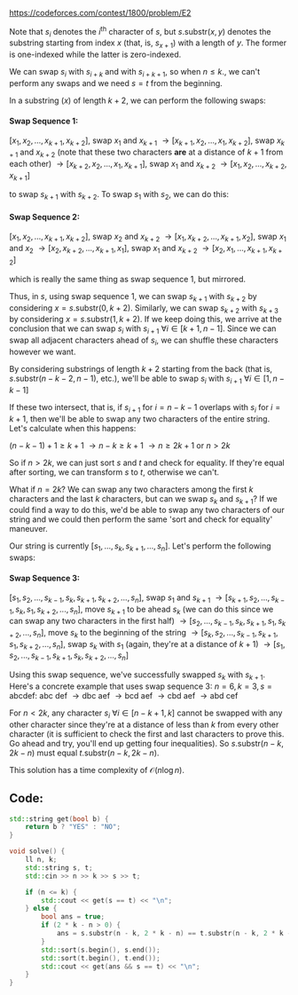 https://codeforces.com/contest/1800/problem/E2

Note that $s_i$ denotes the $i^{\text{th}}$ character of $s$, but $s.\text{substr}(x,y)$ denotes the substring starting from index $x$ (that, is, $s_{x+1}$) with a length of $y$. The former is one-indexed while the latter is zero-indexed.

We can swap $s_i$ with $s_{i+k}$ and with $s_{i+k+1}$, so when $n \le k$., we can't perform any swaps and we need $s=t$ from the beginning.

In a substring ($x$) of length $k+2$, we can perform the following swaps:
#### Swap Sequence $1$:
$[x_1, x_2, ..., x_{k+1}, x_{k+2}]$, swap $x_1$ and $x_{k+1}$
$\rightarrow [x_{k+1}, x_2, ..., x_1, x_{k+2}]$, swap $x_{k+1}$ and $x_{k+2}$ (note that these two characters **are** at a distance of $k+1$ from each other)
$\rightarrow [x_{k+2}, x_2, ..., x_1, x_{k+1}]$, swap $x_1$ and $x_{k+2}$
$\rightarrow [x_1, x_2, ..., x_{k+2}, x_{k+1}]$

to swap $s_{k+1}$ with $s_{k+2}$. To swap $s_1$ with $s_2$, we can do this:
#### Swap Sequence $2$:
$[x_1, x_2, ..., x_{k+1}, x_{k+2}]$, swap $x_2$ and $x_{k+2}$
$\rightarrow [x_1, x_{k+2}, ..., x_{k+1}, x_2]$, swap $x_1$ and $x_2$
$\rightarrow [x_2, x_{k+2}, ..., x_{k+1}, x_1]$, swap $x_1$ and $x_{k+2}$
$\rightarrow [x_2, x_1, ..., x_{k+1}, x_{k+2}]$

which is really the same thing as swap sequence 1, but mirrored.

Thus, in $s$, using swap sequence $1$, we can swap $s_{k+1}$ with $s_{k+2}$ by considering $x=s.\text{substr}(0, k + 2)$. Similarly, we can swap $s_{k+2}$ with $s_{k+3}$ by considering $x=s.\text{substr}(1, k + 2)$. If we keep doing this, we arrive at the conclusion that we can swap $s_i$ with $s_{i+1}$ $\forall i \in [k+1, n-1]$. Since we can swap all adjacent characters ahead of $s_i$, we can shuffle these characters however we want.

By considering substrings of length $k+2$ starting from the back (that is, $s.\text{substr}(n-k-2, n-1)$, etc.), we'll be able to swap $s_i$ with $s_{i+1}$ $\forall i \in [1, n-k-1]$

If these two intersect, that is, if $s_{i+1}$ for $i=n-k-1$ overlaps with $s_i$ for $i = k+1$, then we'll be able to swap any two characters of the entire string. Let's calculate when this happens:

$(n-k-1)+1\ge k+1$
$\rightarrow n-k\ge k+1$
$\rightarrow n\ge 2k+1$ or $n > 2k$

So if $n>2k$, we can just sort $s$ and $t$ and check for equality. If they're equal after sorting, we can transform $s$ to $t$, otherwise we can't.

What if $n=2k$? We can swap any two characters among the first $k$ characters and the last $k$ characters, but can we swap $s_k$ and $s_{k+1}$? If we could find a way to do this, we'd be able to swap any two characters of our string and we could then perform the same 'sort and check for equality' maneuver.

Our string is currently $[s_1, ..., s_k, s_{k+1}, ..., s_n]$. Let's perform the following swaps:
#### Swap Sequence $3$:
$[s_1, s_2, ..., s_{k-1}, s_k, s_{k+1}, s_{k+2}, ..., s_n]$, swap $s_1$ and $s_{k+1}$
$\rightarrow [s_{k+1}, s_2, ..., s_{k-1}, s_k, s_1, s_{k+2}, ..., s_n]$, move $s_{k+1}$ to be ahead $s_k$ (we can do this since we can swap any two characters in the first half)
$\rightarrow [s_2, ..., s_{k-1}, s_k, s_{k+1},s_1, s_{k+2}, ..., s_n]$, move $s_k$ to the beginning of the string
$\rightarrow [s_k, s_2, ..., s_{k-1}, s_{k+1},s_1, s_{k+2}, ..., s_n]$, swap $s_k$ with $s_1$ (again, they're at a distance of $k+1$)
$\rightarrow [s_1, s_2, ..., s_{k-1}, s_{k+1},s_k, s_{k+2}, ..., s_n]$

Using this swap sequence, we've successfully swapped $s_k$ with $s_{k+1}$. Here's a concrete example that uses swap sequence $3$: $n=6, k=3, s=\text{abcdef}$:
$\text{abc def}$
$\rightarrow\text{dbc aef}$
$\rightarrow\text{bcd aef}$
$\rightarrow\text{cbd aef}$
$\rightarrow\text{abd cef}$


For $n<2k$, any character $s_i$ $\forall i \in [n-k+1, k]$ cannot be swapped with any other character since they're at a distance of less than $k$ from every other character (it is sufficient to check the first and last characters to prove this. Go ahead and try, you'll end up getting four inequalities). So $s.\text{substr}(n - k, 2k - n)$ must equal $t.\text{substr}(n - k, 2k - n)$.

This solution has a time complexity of $\mathcal{O}(n \log n)$.
## Code:
```cpp
std::string get(bool b) {
    return b ? "YES" : "NO";
}

void solve() {
    ll n, k;
    std::string s, t;
    std::cin >> n >> k >> s >> t;

    if (n <= k) {
        std::cout << get(s == t) << "\n";
    } else {
        bool ans = true;
        if (2 * k - n > 0) {
            ans = s.substr(n - k, 2 * k - n) == t.substr(n - k, 2 * k - n);
        }
        std::sort(s.begin(), s.end());
        std::sort(t.begin(), t.end());
        std::cout << get(ans && s == t) << "\n";
    }
}
```